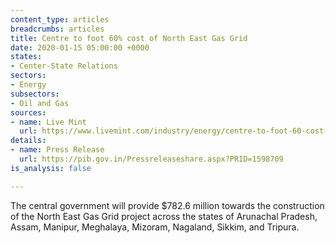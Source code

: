 ```yaml
---
content_type: articles
breadcrumbs: articles
title: Centre to foot 60% cost of North East Gas Grid
date: 2020-01-15 05:00:00 +0000
states:
- Center-State Relations
sectors:
- Energy
subsectors:
- Oil and Gas
sources:
- name: Live Mint
  url: https://www.livemint.com/industry/energy/centre-to-foot-60-cost-of-north-east-gas-grid-11578480107879.html
details:
- name: Press Release
  url: https://pib.gov.in/Pressreleaseshare.aspx?PRID=1598709
is_analysis: false

---
```

The central government will provide $782.6 million towards the construction of the North East Gas Grid project across the states of Arunachal Pradesh, Assam, Manipur, Meghalaya, Mizoram, Nagaland, Sikkim, and Tripura.